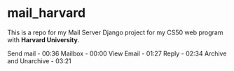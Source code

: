 # mail_harvard
This is a repo for my Mail Server Django project for my CS50 web program with **Harvard University**.



Send mail - 00:36
Mailbox - 00:00
View Email - 01:27
Reply - 02:34
Archive and Unarchive - 03:21
